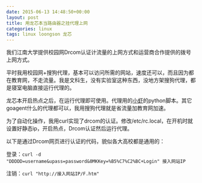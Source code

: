 ```yaml
---
date: 2015-06-13 14:48:50+00:00
layout: post
title: 用龙芯本当路由器之挂代理上网
categories: linux
tags: linux loongson 龙芯
---
```



我们江南大学提供校园网Drcom认证计流量的上网方式和运营商合作提供的拨号上网方式。

平时我用校园网+搜狗代理，基本可以访问所需的网站，速度还可以，而且因为都在教育网，不走流量。我是文科生，没有实验室这种东西，没地方架搜狗代理，都是寝室电脑直接运行代理的。

龙芯本开启热点之后，在运行代理即可使用。代理用的[小虾](http://xiaoxia.org/)的python脚本。其它goagent什么的代理都可以，我用搜狗代理就是省流量加教育网加速。

为了自动化操作，我用curl实现了drcom的认证。修改/etc/rc.local，在开机时就设置好静态ip，开启热点，Drcom认证然后运行代理。

以下是通过Drcom网页进行认证的代码，貌似各大高校都是通用的：

登录：`curl -d "DDDDD=username&upass=password&0MKKey=%B5%C7%C2%BC+Login" 接入网站IP`

注销：`curl "http://接入网站IP/F.htm"`


